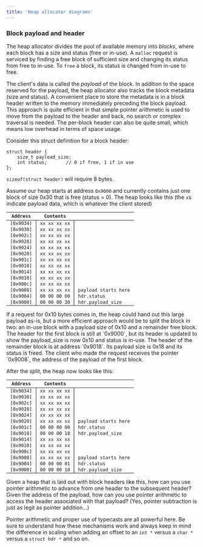 ```yaml
---
title: 'Heap allocator diagrams'
---
```


### Block payload and header

The heap allocator divides the pool of available memory into _blocks_, where each block has a size and status (free or in-use). A `malloc` request is serviced by finding a free block of sufficient size and changing its status from free to in-use. To `free` a block, its status is changed from in-use to free.

The client's data is called the _payload_ of the block. In addition to the space reserved for the payload, the heap allocator also tracks the block metadata (size and status). A convenient place
to store the metadata is in a block header written to the memory immediately preceding the block
payload. This approach is quite efficient
in that simple pointer arithmetic is used to move from the payload to 
the header and back, no search or complex traversal is needed. The per-block header can also be quite small, which means low overhead in terms of space usage.

Consider this struct definition for a block header:

    struct header {
        size_t payload_size;
        int status;       // 0 if free, 1 if in use
    };

`sizeof(struct header)` will require 8 bytes.

Assume our heap starts at address `0x9000` and currently contains just one block of size 0x30 that is free (status = 0).  The heap looks like this (the `x`s indicate payload data, which is whatever the client stored)

Address|Contents|&nbsp;
-------|--------|-----------
[0x9034] | xx xx xx xx | 
[0x9030] | xx xx xx xx | 
[0x902c] | xx xx xx xx | 
[0x9028] | xx xx xx xx | 
[0x9024] | xx xx xx xx | 
[0x9020] | xx xx xx xx | 
[0x901c] | xx xx xx xx | 
[0x9018] | xx xx xx xx | 
[0x9014] | xx xx xx xx | 
[0x9010] | xx xx xx xx | 
[0x900c] | xx xx xx xx | 
[0x9008] | xx xx xx xx | payload starts here
[0x9004] | 00 00 00 00 | hdr.status
[0x9000] | 00 00 00 30 | hdr.payload_size


<style type='text/css'>
table 
{ font-family: Inconsolata, Consolas, Menlo, monospace;
  font-size: 9pt;
  border-collapse: collapse;
  border: none;
}
td:nth-child(2) {
   border-left: 1px solid black; 
   border-right: 1px solid black; 
}
tr td  {
   padding: 1px 10px 1px 10px !important;
}
</style>

<p></p>
If a request for 0x10 bytes comes in, the heap could hand out this large payload as-is, but a more efficient approach would be to split the block in two: 
an in-use block with a payload size of 0x10 and a remainder free block. 
The header for the first block is still at `0x9000`, but its header is
updated to show the payload_size is now 0x10 and status is in-use. 
The header of the remainder block is at address `0x9018`. Its payload
size is 0x18 and its status is freed.  The client who made the request receives the pointer `0x9008`, the address of the payload of the first block.

After the split, the heap now looks like this:

Address|Contents|&nbsp;
-------|--------|-----------
[0x9034] | xx xx xx xx | 
[0x9030] | xx xx xx xx | 
[0x902c] | xx xx xx xx | 
[0x9028] | xx xx xx xx | 
[0x9024] | xx xx xx xx | 
[0x9020] | xx xx xx xx | payload starts here
[0x901c] | 00 00 00 00 | hdr.status
[0x9018] | 00 00 00 18 | hdr.payload_size
[0x9014] | xx xx xx xx | 
[0x9010] | xx xx xx xx | 
[0x900c] | xx xx xx xx | 
[0x9008] | xx xx xx xx | payload starts here
[0x9004] | 00 00 00 01 | hdr.status
[0x9000] | 00 00 00 10 | hdr.payload_size

<p></p>
Given a heap that is laid out with block headers like this, how can you use pointer arithmetic to advance from one header to the subsequent header?   Given the address of the payload, how can you use pointer arithmetic to access the header associated with that payload? (Yes, pointer subtraction is just as legit as pointer addition...)

Pointer arithmetic and proper use of typecasts are all powerful here. Be sure to understand how these mechanisms work and always keep in mind the difference in scaling when adding an offset to an `int *` versus a `char *` versus a `struct hdr *` and so on.


